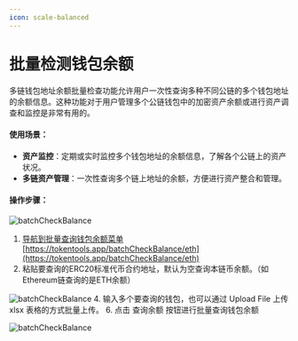 ```yaml
---
icon: scale-balanced
---
```


# 批量检测钱包余额

多链钱包地址余额批量检查功能允许用户一次性查询多种不同公链的多个钱包地址的余额信息。这种功能对于用户管理多个公链钱包中的加密资产余额或进行资产调查和监控是非常有用的。



#### 使用场景：

- **资产监控**：定期或实时监控多个钱包地址的余额信息，了解各个公链上的资产状况。
- **多链资产管理**：一次性查询多个链上地址的余额，方便进行资产整合和管理。



#### 操作步骤：

![batchCheckBalance](../.gitbook/assets/multi/image-20231118203333113.png)

1. [导航到批量查询钱包余额菜单](https://tokentools.app/batchCheckBalance/eth)[https://tokentools.app/batchCheckBalance/eth](https://tokentools.app/batchCheckBalance/eth)
2. 粘贴要查询的ERC20标准代币合约地址，默认为空查询本链币余额。（如Ethereum链查询的是ETH余额）

![batchCheckBalance](../.gitbook/assets/multi/image-20231118203658862.png)
4. 输入多个要查询的钱包，也可以通过 Upload File 上传xlsx 表格的方式批量上传。
6. 点击 查询余额 按钮进行批量查询钱包余额

![batchCheckBalance](../.gitbook/assets/multi/image-20231118203747756.png)

